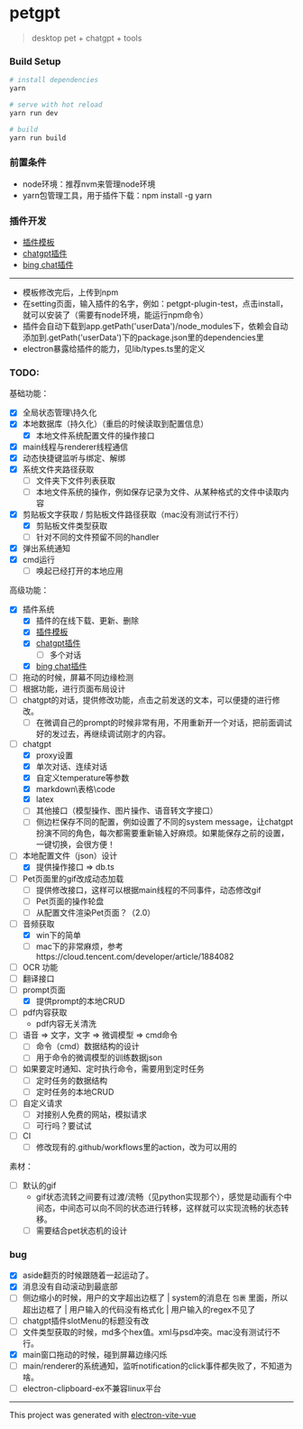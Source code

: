 # petgpt

> desktop pet + chatgpt + tools

### Build Setup

``` bash
# install dependencies
yarn

# serve with hot reload
yarn run dev

# build
yarn run build
```
### 前置条件
- node环境：推荐nvm来管理node环境
- yarn包管理工具，用于插件下载：npm install -g yarn


### 插件开发
- [插件模板](https://www.npmjs.com/package/petgpt-plugin-template)
- [chatgpt插件](https://www.npmjs.com/package/petgpt-plugin-chatgpt)
- [bing chat插件](https://www.npmjs.com/package/petgpt-plugin-bing-chat)

---

- 模板修改完后，上传到npm
- 在setting页面，输入插件的名字，例如：petgpt-plugin-test，点击install，就可以安装了（需要有node环境，能运行npm命令）
- 插件会自动下载到app.getPath('userData')/node_modules下，依赖会自动添加到.getPath('userData')下的package.json里的dependencies里
- electron暴露给插件的能力，见lib/types.ts里的定义

### TODO:
基础功能：
- [x] 全局状态管理\持久化
- [x] 本地数据库（持久化）（重启的时候读取到配置信息）
  - [x] 本地文件系统配置文件的操作接口
- [x] main线程与renderer线程通信
- [x] 动态快捷键监听与绑定、解绑
- [x] 系统文件夹路径获取
  - [ ] 文件夹下文件列表获取
  - [ ] 本地文件系统的操作，例如保存记录为文件、从某种格式的文件中读取内容
- [x] 剪贴板文字获取 / 剪贴板文件路径获取（mac没有测试行不行）
  - [x] 剪贴板文件类型获取
  - [ ] 针对不同的文件预留不同的handler
- [x] 弹出系统通知 
- [x] cmd运行
  - [ ] 唤起已经打开的本地应用

高级功能：
- [x] 插件系统
  - [x] 插件的在线下载、更新、删除 
  - [x] [插件模板](https://www.npmjs.com/package/petgpt-plugin-template)
  - [x] [chatgpt插件](https://www.npmjs.com/package/petgpt-plugin-chatgpt)
    - [ ] 多个对话
  - [x] [bing chat插件](https://www.npmjs.com/package/petgpt-plugin-bing-chat)
- [ ] 拖动的时候，屏幕不同边缘检测
- [ ] 根据功能，进行页面布局设计
- [ ] chatgpt的对话，提供修改功能，点击之前发送的文本，可以便捷的进行修改。
  - [ ] 在微调自己的prompt的时候非常有用，不用重新开一个对话，把前面调试好的发过去，再继续调试刚才的内容。
- [ ] chatgpt
  - [x] proxy设置
  - [x] 单次对话、连续对话
  - [x] 自定义temperature等参数
  - [x] markdown\表格\code
  - [x] latex
  - [ ] 其他接口（模型操作、图片操作、语音转文字接口）
  - [ ] 侧边栏保存不同的配置，例如设置了不同的system message，让chatgpt扮演不同的角色，每次都需要重新输入好麻烦。如果能保存之前的设置，一键切换，会很方便！
- [ ] 本地配置文件（json）设计
  - [x] 提供操作接口 => db.ts
- [ ] Pet页面里的gif改成动态加载
  - [ ] 提供修改接口，这样可以根据main线程的不同事件，动态修改gif
  - [ ] Pet页面的操作轮盘
  - [ ] 从配置文件渲染Pet页面？（2.0）
- [ ] 音频获取
  - [x] win下的简单
  - [ ] mac下的非常麻烦，参考https://cloud.tencent.com/developer/article/1884082
- [ ] OCR 功能
- [ ] 翻译接口
- [ ] prompt页面 
  - [x] 提供prompt的本地CRUD
- [ ] pdf内容获取
  - pdf内容无关清洗
- [ ] 语音 => 文字，文字 => 微调模型 => cmd命令
  - [ ] 命令（cmd）数据结构的设计
  - [ ] 用于命令的微调模型的训练数据json
- [ ] 如果要定时通知、定时执行命令，需要用到定时任务
  - [ ] 定时任务的数据结构
  - [ ] 定时任务的本地CRUD
- [ ] 自定义请求
  - [ ] 对接别人免费的网站，模拟请求
  - [ ] 可行吗？要试试
- [ ] CI
  - [ ] 修改现有的.github/workflows里的action，改为可以用的

素材：
- [ ] 默认的gif
  - gif状态流转之间要有过渡/流畅（见python实现那个），感觉是动画有个中间态，中间态可以向不同的状态进行转移，这样就可以实现流畅的状态转移。
  - [ ] 需要结合pet状态机的设计
### bug
- [x] aside翻页的时候跟随着一起运动了。
- [x] 消息没有自动滚动到最底部
- [ ] 侧边缩小的时候，用户的文字超出边框了 | system的消息在 `包裹` 里面，所以超出边框了 | 用户输入的代码没有格式化 | 用户输入的regex不见了 
- [ ] chatgpt插件slotMenu的标题没有改
- [ ] 文件类型获取的时候，md多个hex值。xml与psd冲突。mac没有测试行不行。
- [x] main窗口拖动的时候，碰到屏幕边缘闪烁
- [ ] main/renderer的系统通知，监听notification的click事件都失败了，不知道为啥。
- [ ] electron-clipboard-ex不兼容linux平台
---

This project was generated with [electron-vite-vue](https://github.com/electron-vite/electron-vite-vue)
